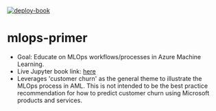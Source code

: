 [![deploy-book](https://github.com/ts-azure-services/mlops-primer/actions/workflows/book.yml/badge.svg)](https://github.com/ts-azure-services/mlops-primer/actions/workflows/book.yml)

# mlops-primer
- Goal: Educate on MLOps workflows/processes in Azure Machine Learning.
- Live Jupyter book link: [here](https://ts-azure-services.github.io/mlops-primer/intro.html)
- Leverages 'customer churn' as the general theme to illustrate the MLOps process in AML. This is not intended
  to be the best practice recommendation for how to predict customer churn using Microsoft products and
  services.
